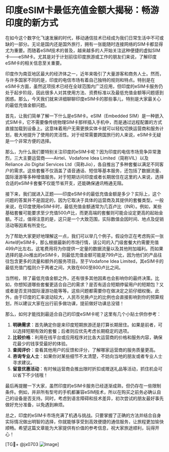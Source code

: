 # 印度eSIM卡最低充值金额大揭秘：畅游印度的新方式

在如今这个数字化飞速发展的时代，移动通信技术已经成为我们日常生活中不可或缺的一部分。无论是国内还是国外旅行，拥有一张能随时连接网络的SIM卡都显得尤为重要。而随着eSIM技术的普及，越来越多的人开始关注这种便捷的虚拟SIM卡——eSIM卡。尤其是对于计划前往印度旅游或工作的朋友们来说，了解印度eSIM卡的相关信息至关重要。

印度作为南亚地区最大的经济体之一，近年来吸引了大量游客和商务人士。然而，与许多国家不同的是，印度的电信市场有着自己独特的规则和特点。特别是在eSIM卡方面，虽然这项技术已经在全球范围内广泛应用，但印度的eSIM卡服务仍处于起步阶段，因此很多人对其使用方法、资费标准以及最低充值金额等问题感到困惑。那么，今天我们就来详细聊聊印度eSIM卡的那些事儿，特别是大家最关心的最低充值金额问题。

首先，让我们简单了解一下什么是eSIM卡。eSIM（Embedded SIM）是一种嵌入式SIM卡，它不需要像传统物理SIM卡那样插入手机中，而是通过远程配置的方式直接加载到设备上。这意味着用户无需更换实体卡就可以轻松切换运营商和服务计划，极大地提升了使用的灵活性。对于经常需要跨国旅行的人来说，eSIM卡无疑是一个非常方便的选择。

那么，为什么我们要特别关注印度的eSIM卡呢？因为印度的电信市场竞争异常激烈，三大主要运营商——Airtel、Vodafone Idea Limited（简称VIL）以及Reliance Jio Digital Services Ltd（简称Jio），各自推出了多种套餐以满足不同客户的需求。这些套餐不仅涵盖了语音通话、短信等基本服务，还包括了数据流量、国际漫游等多种增值服务。对于短期访问印度或者长期居住在这里的人来说，选择合适的eSIM卡套餐不仅能节省开支，还能确保通讯畅通无阻。

接下来，我们就进入正题——印度eSIM卡的最低充值金额是多少？实际上，这个问题的答案并不是固定的，因为它取决于具体的运营商及其提供的套餐类型。一般来说，在印度使用eSIM卡时，最低充值金额通常为几百卢比（INR）。例如，某些基础套餐可能要求至少充值500卢比，而更高端的套餐则可能会设定更高的起始金额。不过，值得注意的是，这只是一个大致范围，实际数值会因时间、地点及促销活动等因素有所变化。

为了帮助大家更好地理解这一点，我们可以举几个例子。假设你正在考虑购买一张Airtel的eSIM卡，那么根据最新的市场行情，该公司的入门级套餐大约需要充值499卢比左右。这笔费用将为你提供一定量的数据流量以及其他附加福利。而如果选择的是Jio推出的eSIM卡，则最低充值金额可能是799卢比，因为他们的产品往往包含更多的流量和额外的服务项目。至于Vodafone Idea Limited，其eSIM卡的最低充值门槛则介于两者之间，大致在600至800卢比之间。

当然啦，除了最低充值金额之外，还有很多其他因素也会影响你的最终决策。比如，你想知道哪些套餐更适合自己的需求？是否有适合短期停留用户的短期包？又或者是否支持国际漫游功能等等。这些问题都需要你在做决定之前仔细权衡。此外，由于印度的汇率波动较大，人民币兑换卢比的比例也会直接影响到你的预算规划，所以建议大家在出行前多做功课，提前做好功课总没错！

那么，如何才能找到最适合自己的印度eSIM卡呢？这里有几个小贴士供你参考：

1. **明确需求**：首先确定你是来印度短期旅游还是打算长期居住。如果是前者，可以选择短期有效的套餐；后者则应优先考虑长期稳定的选项。
2. **比较价格**：利用在线平台或应用程序对比各大运营商的价格和服务内容，确保花最少的钱享受最好的体验。
3. **查阅评价**：查看其他用户的反馈和评分，了解哪家运营商的服务质量更高。
4. **咨询专业人士**：如果你对某些细节不太清楚，不妨向当地的朋友或者专业人士寻求建议。
5. **留意优惠活动**：有时候运营商会推出限时折扣或赠送礼品等活动，抓住机会可以省下不少钱哦！

最后再提醒一下大家，虽然印度的eSIM卡服务已经逐渐成熟，但仍存在一些限制条件。例如，并非所有型号的手机都兼容eSIM技术，所以在购买之前务必确认自己的设备是否支持。同时，考虑到语言障碍和技术差异，初次尝试的朋友最好事先做好充分准备，以免遇到麻烦。

总之，印度的eSIM卡市场充满了机遇与挑战。只要掌握了正确的方法并结合自身实际情况做出明智的选择，你就能够享受到高效便捷的通信服务，让旅程更加愉快顺畅。希望这篇文章能为大家提供有价值的参考信息，祝大家旅途顺利，玩得开心！

[TG💪+ @jx0703 ![Image](https://github.com/user-attachments/assets/dbca1d08-cadb-493c-b0ec-ad6f7a83f270)]